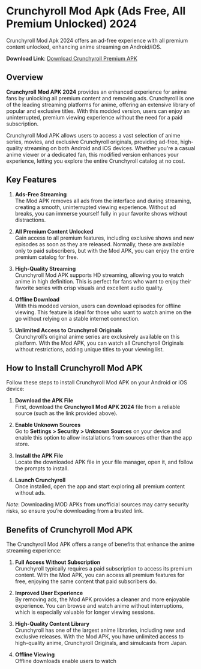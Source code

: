 # Crunchyroll Mod Apk (Ads Free, All Premium Unlocked) 2024
Crunchyroll Mod Apk 2024 offers an ad-free experience with all premium content unlocked, enhancing anime streaming on Android/iOS.

**Download Link**: [Download Crunchyroll Premium APK](https://expertoapk.com/crunchyroll-premium-apk/)

## Overview
**Crunchyroll Mod APK 2024** provides an enhanced experience for anime fans by unlocking all premium content and removing ads. Crunchyroll is one of the leading streaming platforms for anime, offering an extensive library of popular and exclusive titles. With this modded version, users can enjoy an uninterrupted, premium viewing experience without the need for a paid subscription.

Crunchyroll Mod APK allows users to access a vast selection of anime series, movies, and exclusive Crunchyroll originals, providing ad-free, high-quality streaming on both Android and iOS devices. Whether you're a casual anime viewer or a dedicated fan, this modified version enhances your experience, letting you explore the entire Crunchyroll catalog at no cost.

## Key Features

1. **Ads-Free Streaming**  
   The Mod APK removes all ads from the interface and during streaming, creating a smooth, uninterrupted viewing experience. Without ad breaks, you can immerse yourself fully in your favorite shows without distractions.

2. **All Premium Content Unlocked**  
   Gain access to all premium features, including exclusive shows and new episodes as soon as they are released. Normally, these are available only to paid subscribers, but with the Mod APK, you can enjoy the entire premium catalog for free.

3. **High-Quality Streaming**  
   Crunchyroll Mod APK supports HD streaming, allowing you to watch anime in high definition. This is perfect for fans who want to enjoy their favorite series with crisp visuals and excellent audio quality.

4. **Offline Download**  
   With this modded version, users can download episodes for offline viewing. This feature is ideal for those who want to watch anime on the go without relying on a stable internet connection.

5. **Unlimited Access to Crunchyroll Originals**  
   Crunchyroll’s original anime series are exclusively available on this platform. With the Mod APK, you can watch all Crunchyroll Originals without restrictions, adding unique titles to your viewing list.

## How to Install Crunchyroll Mod APK

Follow these steps to install Crunchyroll Mod APK on your Android or iOS device:

1. **Download the APK File**  
   First, download the **Crunchyroll Mod APK 2024** file from a reliable source (such as the link provided above).

2. **Enable Unknown Sources**  
   Go to **Settings > Security > Unknown Sources** on your device and enable this option to allow installations from sources other than the app store.

3. **Install the APK File**  
   Locate the downloaded APK file in your file manager, open it, and follow the prompts to install.

4. **Launch Crunchyroll**  
   Once installed, open the app and start exploring all premium content without ads.

*Note*: Downloading MOD APKs from unofficial sources may carry security risks, so ensure you’re downloading from a trusted link.

## Benefits of Crunchyroll Mod APK

The Crunchyroll Mod APK offers a range of benefits that enhance the anime streaming experience:

1. **Full Access Without Subscription**  
   Crunchyroll typically requires a paid subscription to access its premium content. With the Mod APK, you can access all premium features for free, enjoying the same content that paid subscribers do.

2. **Improved User Experience**  
   By removing ads, the Mod APK provides a cleaner and more enjoyable experience. You can browse and watch anime without interruptions, which is especially valuable for longer viewing sessions.

3. **High-Quality Content Library**  
   Crunchyroll has one of the largest anime libraries, including new and exclusive releases. With the Mod APK, you have unlimited access to high-quality anime, Crunchyroll Originals, and simulcasts from Japan.

4. **Offline Viewing**  
   Offline downloads enable users to watch 

